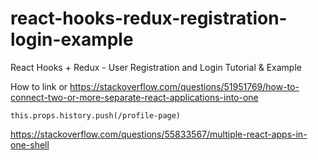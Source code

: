 # react-hooks-redux-registration-login-example

React Hooks + Redux - User Registration and Login Tutorial & Example

How to link or 
https://stackoverflow.com/questions/51951769/how-to-connect-two-or-more-separate-react-applications-into-one

`this.props.history.push(/profile-page)`

https://stackoverflow.com/questions/55833567/multiple-react-apps-in-one-shell